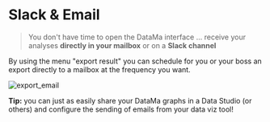 # Slack & Email

> You don't have time to open the DataMa interface ... receive your analyses **directly in your mailbox** or on a **Slack channel**

By using the menu "export result" you can schedule for you or your boss an export directly to a mailbox at the frequency you want.

![export_email](images/ExportEmail_GIF2.gif)

**Tip:** you can just as easily share your DataMa graphs in a Data Studio (or others) and configure the sending of emails from your data viz tool!
